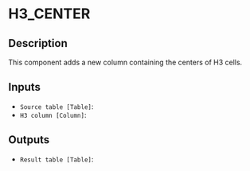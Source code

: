 
# H3_CENTER
## Description

 This component adds a new column containing the centers of H3 cells.
 
## Inputs
* `Source table [Table]`: 
* `H3 column [Column]`: 

## Outputs
* `Result table [Table]`: 

